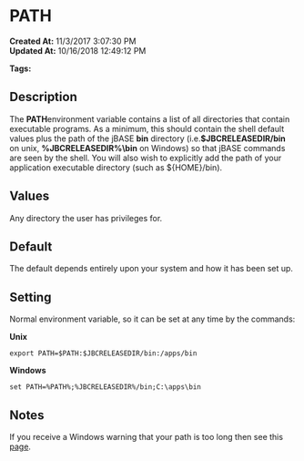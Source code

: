 # PATH

**Created At:** 11/3/2017 3:07:30 PM  
**Updated At:** 10/16/2018 12:49:12 PM  

**Tags:**
<badge text='environment variables' vertical='middle' />

## Description

The **PATH**environment variable contains a list of all directories that contain executable programs. As a minimum, this should contain the shell default values plus the path of the jBASE **bin** directory (i.e.**$JBCRELEASEDIR/bin** on unix, **%JBCRELEASEDIR%\bin** on Windows) so that jBASE commands are seen by the shell. You will also wish to explicitly add the path of your application executable directory (such as ${HOME}/bin).

## Values

Any directory the user has privileges for.



## Default

The default depends entirely upon your system and how it has been set up.



## Setting

Normal environment variable, so it can be set at any time by the commands:

**Unix**

```
export PATH=$PATH:$JBCRELEASEDIR/bin:/apps/bin
```



**Windows**

```
set PATH=%PATH%;%JBCRELEASEDIR%/bin;C:\apps\bin
```



## Notes

If you receive a Windows warning that your path is too long then see this [page](343799-notes-on-environment-variables-for-the-jbase-compiler).
